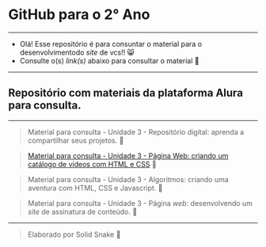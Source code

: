 # GitHub para o 2° Ano

_________________________________________________________________________________________________________


- Olá! Esse repositório é para consuntar o material para o desenvolvimentodo _site_ de vcs!! 😸
- Consulte o(s) _link(s)_ abaixo para consultar o material 📖

_________________________________________________________________________________________________________


## Repositório com materiais da plataforma Alura para consulta.

_________________________________________________________________________________________________________
> Material para consulta - Unidade 3 - Repositório digital: aprenda a compartilhar seus projetos. 📖

> [Material para consulta - Unidade 3 - Página Web: criando um catálogo de vídeos com HTML e CSS](https://drive.google.com/drive/folders/1B-7VLhCNYJNhF_Xes5L4fArQREEkbwV8?usp=sharing) 📖

> Material para consulta - Unidade 3 - Algoritmos: criando uma aventura com HTML, CSS e Javascript. 📖

> Material para consulta - Unidade 3 - Página _web_: desenvolvendo um _site_ de assinatura de conteúdo. 📖

__________________________________________________________________________________________________________

















> Elaborado por Solid Snake 🐍

